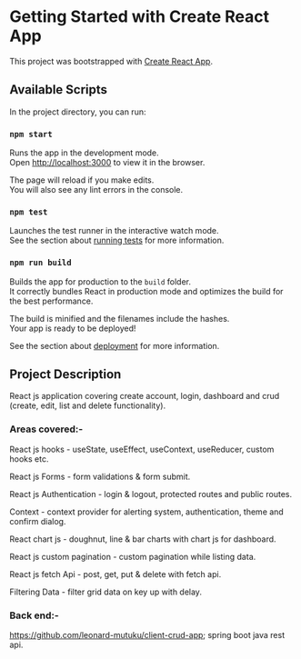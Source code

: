 # Getting Started with Create React App

This project was bootstrapped with [Create React App](https://github.com/facebook/create-react-app).

## Available Scripts

In the project directory, you can run:

### `npm start`

Runs the app in the development mode.\
Open [http://localhost:3000](http://localhost:3000) to view it in the browser.

The page will reload if you make edits.\
You will also see any lint errors in the console.

### `npm test`

Launches the test runner in the interactive watch mode.\
See the section about [running tests](https://facebook.github.io/create-react-app/docs/running-tests) for more information.

### `npm run build`

Builds the app for production to the `build` folder.\
It correctly bundles React in production mode and optimizes the build for the best performance.

The build is minified and the filenames include the hashes.\
Your app is ready to be deployed!

See the section about [deployment](https://facebook.github.io/create-react-app/docs/deployment) for more information.

## Project Description

React js application covering create account, login, dashboard and crud (create, edit, list and delete functionality).

### Areas covered:-
React js hooks - useState, useEffect, useContext, useReducer, custom hooks etc.

React js Forms - form validations & form submit.

React js Authentication - login & logout, protected routes and public routes.

Context - context provider for alerting system, authentication, theme and confirm dialog.

React chart js - doughnut, line & bar charts with chart js for dashboard.

React js custom pagination - custom pagination while listing data.

React js fetch Api - post, get, put & delete with fetch api.

Filtering Data - filter grid data on key up with delay.

### Back end:-
https://github.com/leonard-mutuku/client-crud-app; spring boot java rest api.